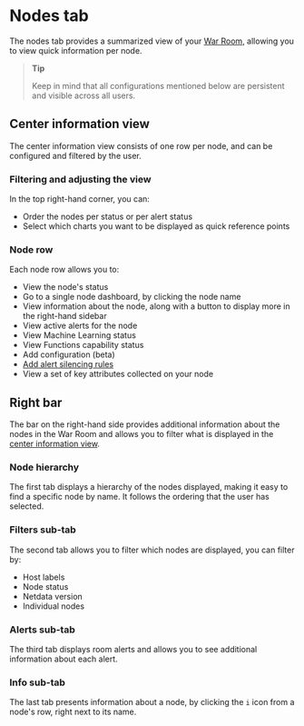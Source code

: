 # Nodes tab

The nodes tab provides a summarized view of your [War Room](/docs/netdata-cloud/organize-your-infrastructure-invite-your-team.md#netdata-cloud-war-rooms), allowing you to view quick information per node.

> **Tip**  
>
> Keep in mind that all configurations mentioned below are persistent and visible across all users.

## Center information view

The center information view consists of one row per node, and can be configured and filtered by the user.

### Filtering and adjusting the view

In the top right-hand corner, you can:

- Order the nodes per status or per alert status
- Select which charts you want to be displayed as quick reference points

### Node row

Each node row allows you to:

- View the node's status
- Go to a single node dashboard, by clicking the node name
- View information about the node, along with a button to display more in the right-hand sidebar
- View active alerts for the node
- View Machine Learning status
- View Functions capability status
- Add configuration (beta)
- [Add alert silencing rules](/docs/alerts-and-notifications/notifications/centralized-cloud-notifications/manage-alert-notification-silencing-rules.md)
- View a set of key attributes collected on your node

## Right bar

The bar on the right-hand side provides additional information about the nodes in the War Room and allows you to filter what is displayed in the [center information view](#center-information-view).

### Node hierarchy

The first tab displays a hierarchy of the nodes displayed, making it easy to find a specific node by name. It follows the ordering that the user has selected.

### Filters sub-tab

The second tab allows you to filter which nodes are displayed, you can filter by:

- Host labels
- Node status
- Netdata version
- Individual nodes

### Alerts sub-tab

The third tab displays room alerts and allows you to see additional information about each alert.

### Info sub-tab

The last tab presents information about a node, by clicking the `i` icon from a node's row, right next to its name.
